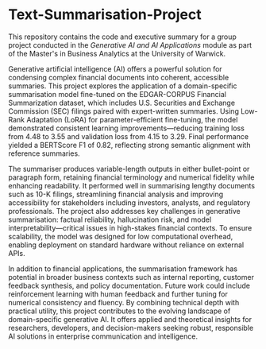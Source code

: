 # Text-Summarisation-Project

This repository contains the code and executive summary for a group project conducted in the *Generative AI and AI Applications* module as part of the Master's in Business Analytics at the University of Warwick.

Generative artificial intelligence (AI) offers a powerful solution for condensing complex financial documents into coherent, accessible summaries. This project explores the application of a domain-specific summarisation model fine-tuned on the EDGAR-CORPUS Financial Summarization dataset, which includes U.S. Securities and Exchange Commission (SEC) filings paired with expert-written summaries. Using Low-Rank Adaptation (LoRA) for parameter-efficient fine-tuning, the model demonstrated consistent learning improvements—reducing training loss from 4.48 to 3.55 and validation loss from 4.15 to 3.29. Final performance yielded a BERTScore F1 of 0.82, reflecting strong semantic alignment with reference summaries.

The summariser produces variable-length outputs in either bullet-point or paragraph form, retaining financial terminology and numerical fidelity while enhancing readability. It performed well in summarising lengthy documents such as 10-K filings, streamlining financial analysis and improving accessibility for stakeholders including investors, analysts, and regulatory professionals.
The project also addresses key challenges in generative summarisation: factual reliability, hallucination risk, and model interpretability—critical issues in high-stakes financial contexts. To ensure scalability, the model was designed for low computational overhead, enabling deployment on standard hardware without reliance on external APIs.

In addition to financial applications, the summarisation framework has potential in broader business contexts such as internal reporting, customer feedback synthesis, and policy documentation. Future work could include reinforcement learning with human feedback and further tuning for numerical consistency and fluency. By combining technical depth with practical utility, this project contributes to the evolving landscape of domain-specific generative AI. It offers applied and theoretical insights for researchers, developers, and decision-makers seeking robust, responsible AI solutions in enterprise communication and intelligence.

